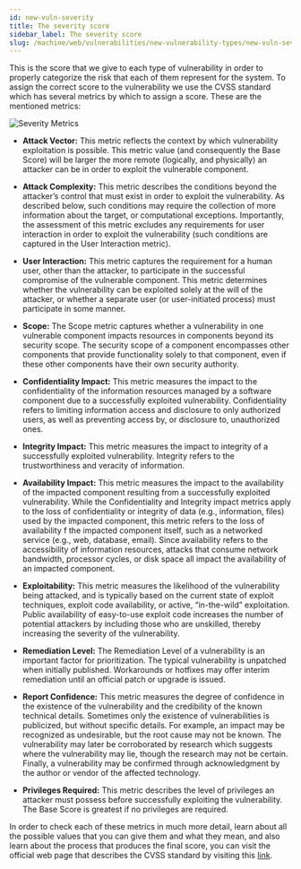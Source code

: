 ```yaml
---
id: new-vuln-severity
title: The severity score
sidebar_label: The severity score
slug: /machine/web/vulnerabilities/new-vulnerability-types/new-vuln-severity
---
```


This is the score that we give
to each type of vulnerability
in order to properly categorize
the risk that each of them
represent for the system.
To assign the correct score
to the vulnerability
we use the CVSS standard
which has several metrics
by which to assign a score.
These are the mentioned metrics:

![Severity Metrics](https://res.cloudinary.com/fluid-attacks/image/upload/v1622211888/docs/web/vulnerabilities/new-vulnerability-types/new-vuln-severity/severity_score_icons_op9cvp.webp)

- **Attack Vector:**
  This metric reflects the context
  by which vulnerability exploitation
  is possible.
  This metric value
  (and consequently the Base Score)
  will be larger
  the more remote
  (logically, and physically)
  an attacker can be
  in order to exploit
  the vulnerable component.

- **Attack Complexity:**
  This metric describes the conditions
  beyond the attacker’s control
  that must exist
  in order to exploit the vulnerability.
  As described below,
  such conditions may require
  the collection of more information
  about the target,
  or computational exceptions.
  Importantly,
  the assessment of this metric
  excludes any requirements
  for user interaction
  in order to exploit the vulnerability
  (such conditions are captured
  in the User Interaction metric).

- **User Interaction:**
  This metric captures the requirement
  for a human user,
  other than the attacker,
  to participate
  in the successful compromise
  of the vulnerable component.
  This metric determines
  whether the vulnerability
  can be exploited
  solely at the will of the attacker,
  or whether a separate user
  (or user-initiated process)
  must participate in some manner.

- **Scope:**
  The Scope metric captures
  whether a vulnerability
  in one vulnerable component
  impacts resources in components
  beyond its security scope.
  The security scope of a component
  encompasses other components
  that provide functionality
  solely to that component,
  even if these other components
  have their own security authority.

- **Confidentiality Impact:**
  This metric measures the impact
  to the confidentiality
  of the information resources
  managed by a software component
  due to a successfully exploited
  vulnerability.
  Confidentiality refers to
  limiting information access
  and disclosure
  to only authorized users,
  as well as preventing access by,
  or disclosure to,
  unauthorized ones.

- **Integrity Impact:**
  This metric measures the impact to integrity
  of a successfully exploited vulnerability.
  Integrity refers to the trustworthiness
  and veracity of information.

- **Availability Impact:**
  This metric measures the impact
  to the availability
  of the impacted component
  resulting from a successfully
  exploited vulnerability.
  While the Confidentiality
  and Integrity impact metrics
  apply to the loss of confidentiality
  or integrity of data
  (e.g., information, files)
  used by the impacted component,
  this metric refers to
  the loss of availability
  f the impacted component itself,
  such as a networked service
  (e.g., web, database, email).
  Since availability refers to
  the accessibility of information resources,
  attacks that consume network bandwidth,
  processor cycles,
  or disk space
  all impact the availability
  of an impacted component.

- **Exploitability:**
  This metric measures the likelihood
  of the vulnerability being attacked,
  and is typically based on
  the current state of exploit techniques,
  exploit code availability,
  or active, “in-the-wild” exploitation.
  Public availability of easy-to-use exploit code
  increases the number of potential attackers
  by including those who are unskilled,
  thereby increasing the severity of the vulnerability.

- **Remediation Level:**
  The Remediation Level of a vulnerability
  is an important factor for prioritization.
  The typical vulnerability is unpatched
  when initially published.
  Workarounds or hotfixes
  may offer interim remediation
  until an official patch
  or upgrade is issued.

- **Report Confidence:**
  This metric measures
  the degree of confidence
  in the existence of the vulnerability
  and the credibility
  of the known technical details.
  Sometimes
  only the existence of vulnerabilities is publicized,
  but without specific details.
  For example,
  an impact may be recognized as undesirable,
  but the root cause may not be known.
  The vulnerability may later be corroborated by research
  which suggests where the vulnerability may lie,
  though the research may not be certain.
  Finally,
  a vulnerability may be confirmed
  through acknowledgment by the author
  or vendor of the affected technology.

- **Privileges Required:**
  This metric describes
  the level of privileges
  an attacker must possess
  before successfully exploiting the vulnerability.
  The Base Score is greatest
  if no privileges are required.

In order to check each of these metrics
in much more detail,
learn about all the possible values
that you can give them
and what they mean,
and also learn about the process
that produces the final score,
you can visit the official web page
that describes the CVSS standard
by visiting this
[link](https://www.first.org/cvss/v3.1/specification-document).
